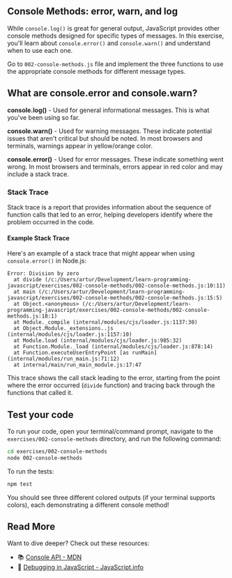 ## Console Methods: error, warn, and log

While `console.log()` is great for general output, JavaScript provides other console methods designed for specific types of messages. In this exercise, you'll learn about `console.error()` and `console.warn()` and understand when to use each one.

Go to `002-console-methods.js` file and implement the three functions to use the appropriate console methods for different message types.

## What are console.error and console.warn?

**console.log()** - Used for general informational messages. This is what you've been using so far.

**console.warn()** - Used for warning messages. These indicate potential issues that aren't critical but should be noted. In most browsers and terminals, warnings appear in yellow/orange color.

**console.error()** - Used for error messages. These indicate something went wrong. In most browsers and terminals, errors appear in red color and may include a stack trace.

### Stack Trace
Stack trace is a report that provides information about the sequence of function calls that led to an error, helping developers identify where the problem occurred in the code.
#### Example Stack Trace

Here's an example of a stack trace that might appear when using `console.error()` in Node.js:

```
Error: Division by zero
  at divide (/c:/Users/artur/Development/learn-programming-javascript/exercises/002-console-methods/002-console-methods.js:10:11)
  at main (/c:/Users/artur/Development/learn-programming-javascript/exercises/002-console-methods/002-console-methods.js:15:5)
  at Object.<anonymous> (/c:/Users/artur/Development/learn-programming-javascript/exercises/002-console-methods/002-console-methods.js:18:1)
  at Module._compile (internal/modules/cjs/loader.js:1137:30)
  at Object.Module._extensions..js (internal/modules/cjs/loader.js:1157:10)
  at Module.load (internal/modules/cjs/loader.js:985:32)
  at Function.Module._load (internal/modules/cjs/loader.js:878:14)
  at Function.executeUserEntryPoint [as runMain] (internal/modules/run_main.js:71:12)
  at internal/main/run_main_module.js:17:47
```

This trace shows the call stack leading to the error, starting from the point where the error occurred (`divide` function) and tracing back through the functions that called it.

## Test your code

To run your code, open your terminal/command prompt, navigate to the `exercises/002-console-methods` directory, and run the following command:

```bash
cd exercises/002-console-methods
node 002-console-methods
```

To run the tests:

```bash
npm test
```

You should see three different colored outputs (if your terminal supports colors), each demonstrating a different console method!

## Read More

Want to dive deeper? Check out these resources:

- 📚 [Console API - MDN](https://developer.mozilla.org/en-US/docs/Web/API/Console)
- 🎯 [Debugging in JavaScript - JavaScript.info](https://javascript.info/debugging-chrome)
